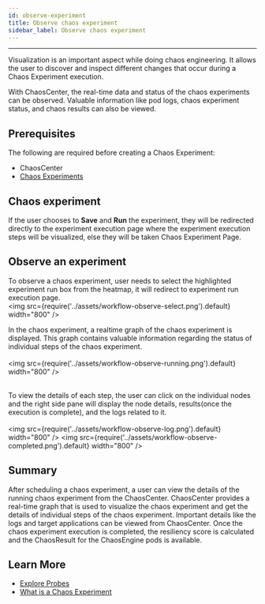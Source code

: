 ```yaml
---
id: observe-experiment
title: Observe chaos experiment
sidebar_label: Observe chaos experiment
---
```


---

Visualization is an important aspect while doing chaos engineering. It allows the user to discover and inspect different changes that occur during a Chaos Experiment execution.

With ChaosCenter, the real-time data and status of the chaos experiments can be observed. Valuable information like pod logs, chaos experiment status, and chaos results can also be viewed.

## Prerequisites

The following are required before creating a Chaos Experiment:

- ChaosCenter
- [Chaos Experiments](../concepts/chaos-workflow.md)

## Chaos experiment

If the user chooses to **Save** and **Run** the experiment, they will be redirected directly to the experiment execution page where the experiment execution steps will be visualized, else they will be taken Chaos Experiment Page.

## Observe an experiment

To observe a chaos experiment, user needs to select the highlighted experiment run box from the heatmap, it will redirect to experiment run execution page.<br/>
<img src={require('../assets/workflow-observe-select.png').default} width="800" />

In the chaos experiment, a realtime graph of the chaos experiment is displayed. This graph contains valuable information regarding the status of individual steps of the chaos experiment.<br/><br/>
<img src={require('../assets/workflow-observe-running.png').default} width="800" /><br/><br/>

To view the details of each step, the user can click on the individual nodes and the right side pane will display the node details, results(once the execution is complete), and the logs related to it.
<br/><br/>
<img src={require('../assets/workflow-observe-log.png').default} width="800" />
<img src={require('../assets/workflow-observe-completed.png').default} width="800" />

## Summary

After scheduling a chaos experiment, a user can view the details of the running chaos experiment from the ChaosCenter. ChaosCenter provides a real-time graph that is used to visualize the chaos experiment and get the details of individual steps of the chaos experiment. Important details like the logs and target applications can be viewed from ChaosCenter. Once the chaos experiment execution is completed, the resiliency score is calculated and the ChaosResult for the ChaosEngine pods is available.

## Learn More

- [Explore Probes](../concepts/probes.md)
- [What is a Chaos Experiment](../concepts/chaos-workflow.md)
